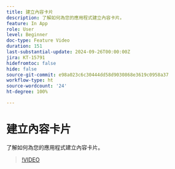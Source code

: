 ```yaml
---
title: 建立內容卡片
description: 了解如何為您的應用程式建立內容卡片。
feature: In App
role: User
level: Beginner
doc-type: Feature Video
duration: 151
last-substantial-update: 2024-09-26T00:00:00Z
jira: KT-15791
hidefromtoc: false
hide: false
source-git-commit: e98a023c6c30444dd58d9030868e3619c0958a37
workflow-type: ht
source-wordcount: '24'
ht-degree: 100%

---
```



# 建立內容卡片

了解如何為您的應用程式建立內容卡片。

>[!VIDEO](https://video.tv.adobe.com/v/3434783/?learn=on)
